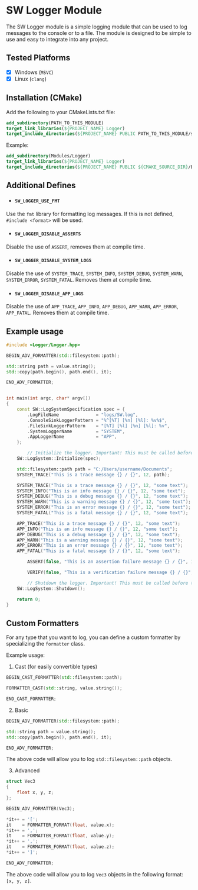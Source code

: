 # SW Logger Module

The SW Logger module is a simple logging module that can be used to log messages to the console or to a file. The module is designed to be simple to use and easy to integrate into any project.

## Tested Platforms

- [x] Windows (`MSVC`)
- [x] Linux (`clang`)

## Installation (CMake)

Add the following to your CMakeLists.txt file:

```cmake
add_subdirectory(PATH_TO_THIS_MODULE)
target_link_libraries(${PROJECT_NAME} Logger)
target_include_directories(${PROJECT_NAME} PUBLIC PATH_TO_THIS_MODULE/src)
```

Example:

```cmake
add_subdirectory(Modules/Logger)
target_link_libraries(${PROJECT_NAME} Logger)
target_include_directories(${PROJECT_NAME} PUBLIC ${CMAKE_SOURCE_DIR}/Engine/Modules/Logger/src)
```

## Additional Defines

- #### `SW_LOGGER_USE_FMT`

Use the `fmt` library for formatting log messages. If this is not defined, `#include <format>` will be used.

- #### `SW_LOGGER_DISABLE_ASSERTS`

Disable the use of `ASSERT`, removes them at compile time.

- #### `SW_LOGGER_DISABLE_SYSTEM_LOGS`

Disable the use of `SYSTEM_TRACE`, `SYSTEM_INFO`, `SYSTEM_DEBUG`, `SYSTEM_WARN`, `SYSTEM_ERROR`, `SYSTEM_FATAL`. Removes them at compile time.

- #### `SW_LOGGER_DISABLE_APP_LOGS`

Disable the use of `APP_TRACE`, `APP_INFO`, `APP_DEBUG`, `APP_WARN`, `APP_ERROR`, `APP_FATAL`. Removes them at compile time.

## Example usage

```cpp
#include <Logger/Logger.hpp>

BEGIN_ADV_FORMATTER(std::filesystem::path);

std::string path = value.string();
std::copy(path.begin(), path.end(), it);

END_ADV_FORMATTER;


int main(int argc, char* argv[])
{
	const SW::LogSystemSpecification spec = {
	    .LogFileName              = "logs/SW.log",
	    .ConsoleSinkLoggerPattern = "%^[%T] [%n] [%l]: %v%$",
	    .FileSinkLoggerPattern    = "[%T] [%l] [%n] [%l]: %v",
	    .SystemLoggerName         = "SYSTEM",
	    .AppLoggerName            = "APP",
	};

        // Initialize the logger. Important! This must be called before any logging is done.
	SW::LogSystem::Initialize(spec);

	std::filesystem::path path = "C:/Users/username/Documents";
	SYSTEM_TRACE("This is a trace message {} / {}", 12, path);

	SYSTEM_TRACE("This is a trace message {} / {}", 12, "some text");
	SYSTEM_INFO("This is an info message {} / {}", 12, "some text");
	SYSTEM_DEBUG("This is a debug message {} / {}", 12, "some text");
	SYSTEM_WARN("This is a warning message {} / {}", 12, "some text");
	SYSTEM_ERROR("This is an error message {} / {}", 12, "some text");
	SYSTEM_FATAL("This is a fatal message {} / {}", 12, "some text");

	APP_TRACE("This is a trace message {} / {}", 12, "some text");
	APP_INFO("This is an info message {} / {}", 12, "some text");
	APP_DEBUG("This is a debug message {} / {}", 12, "some text");
	APP_WARN("This is a warning message {} / {}", 12, "some text");
	APP_ERROR("This is an error message {} / {}", 12, "some text");
	APP_FATAL("This is a fatal message {} / {}", 12, "some text");

        ASSERT(false, "This is an assertion failure message {} / {}", 12, "some text");

        VERIFY(false, "This is a verification failure message {} / {}", 12, "some text");

        // Shutdown the logger. Important! This must be called before the application exits.
	SW::LogSystem::Shutdown();

	return 0;
}
```

## Custom Formatters

For any type that you want to log, you can define a custom formatter by specializing the `formatter` class.

Example usage:

1. Cast (for easily convertible types)

```cpp
BEGIN_CAST_FORMATTER(std::filesystem::path);

FORMATTER_CAST(std::string, value.string());

END_CAST_FORMATTER;
```

2. Basic

```cpp
BEGIN_ADV_FORMATTER(std::filesystem::path);

std::string path = value.string();
std::copy(path.begin(), path.end(), it);

END_ADV_FORMATTER;
```

The above code will allow you to log `std::filesystem::path` objects.

3. Advanced

```cpp
struct Vec3
{
	float x, y, z;
};

BEGIN_ADV_FORMATTER(Vec3);

*it++ = '[';
it    = FORMATTER_FORMAT(float, value.x);
*it++ = ',';
it    = FORMATTER_FORMAT(float, value.y);
*it++ = ',';
it    = FORMATTER_FORMAT(float, value.z);
*it++ = ']';

END_ADV_FORMATTER;
```

The above code will allow you to log `Vec3` objects in the following format: `[x, y, z]`.
